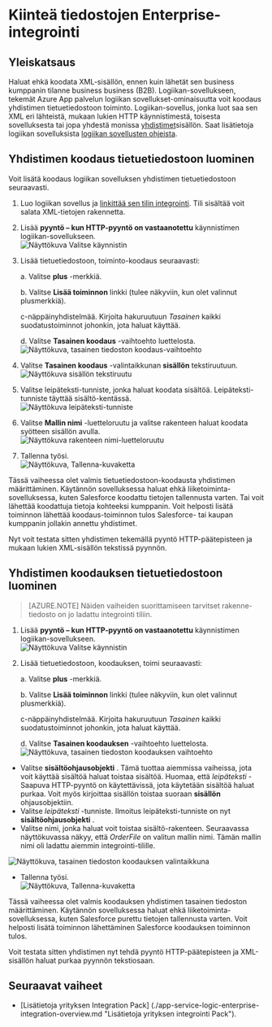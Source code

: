 <properties
    pageTitle="Opi salaaminen ja salauksen tasainen tiedostot yrityksen Integration Pack ja logiikka-sovellusten käyttämisestä | Microsoft Azure App palvelun | Microsoft Azure"
    description="Yrityksen Integration Pack ja logiikka sovellusten ominaisuuksien avulla salaaminen ja salauksen tasainen tiedostot"
    services="app-service\logic"
    documentationCenter=".net,nodejs,java"
    authors="msftman"
    manager="erikre"
    editor="cgronlun"/>

<tags 
    ms.service="logic-apps" 
    ms.workload="integration" 
    ms.tgt_pltfrm="na" 
    ms.devlang="na" 
    ms.topic="article" 
    ms.date="07/08/2016" 
    ms.author="deonhe"/>

# <a name="enterprise-integration-with-flat-files"></a>Kiinteä tiedostojen Enterprise-integrointi

## <a name="overview"></a>Yleiskatsaus

Haluat ehkä koodata XML-sisällön, ennen kuin lähetät sen business kumppanin tilanne business business (B2B). Logiikan-sovellukseen, tekemät Azure App palvelun logiikan sovellukset-ominaisuutta voit koodaus yhdistimen tietuetiedostoon toiminto. Logiikan-sovellus, jonka luot saa sen XML eri lähteistä, mukaan lukien HTTP käynnistimestä, toisesta sovelluksesta tai jopa yhdestä monissa [yhdistimet](../connectors/apis-list.md)sisällön. Saat lisätietoja logiikan sovelluksista [logiikan sovellusten ohjeista](./app-service-logic-what-are-logic-apps.md "Lisätietoja logiikan sovellukset").  

## <a name="how-to-create-the-flat-file-encoding-connector"></a>Yhdistimen koodaus tietuetiedostoon luominen

Voit lisätä koodaus logiikan sovelluksen yhdistimen tietuetiedostoon seuraavasti.

1. Luo logiikan sovellus ja [linkittää sen tilin integrointi](./app-service-logic-enterprise-integration-accounts.md "opetteleminen asiakkaan linkittäminen työyhteyshenkilöön integrointi logiikan-sovellukseen"). Tili sisältää voit salata XML-tietojen rakennetta.  
2. Lisää **pyyntö – kun HTTP-pyyntö on vastaanotettu** käynnistimen logiikan-sovellukseen.  
![Näyttökuva Valitse käynnistin](./media/app-service-logic-enterprise-integration-flatfile/flatfile-1.png)    
3. Lisää tietuetiedostoon, toiminto-koodaus seuraavasti:

    a. Valitse **plus** -merkkiä.

    b. Valitse **Lisää toiminnon** linkki (tulee näkyviin, kun olet valinnut plusmerkkiä).

    c-näppäinyhdistelmää. Kirjoita hakuruutuun *Tasainen* kaikki suodatustoiminnot johonkin, jota haluat käyttää.

    d. Valitse **Tasainen koodaus** -vaihtoehto luettelosta.   
![Näyttökuva, tasainen tiedoston koodaus-vaihtoehto](./media/app-service-logic-enterprise-integration-flatfile/flatfile-2.png)   
4. Valitse **Tasainen koodaus** -valintaikkunan **sisällön** tekstiruutuun.  
![Näyttökuva sisällön tekstiruutu](./media/app-service-logic-enterprise-integration-flatfile/flatfile-3.png)  
5. Valitse leipäteksti-tunniste, jonka haluat koodata sisältöä. Leipäteksti-tunniste täyttää sisältö-kentässä.     
![Näyttökuva leipäteksti-tunniste](./media/app-service-logic-enterprise-integration-flatfile/flatfile-4.png)  
6. Valitse **Mallin nimi** -luetteloruutu ja valitse rakenteen haluat koodata syötteen sisällön avulla.    
![Näyttökuva rakenteen nimi-luetteloruutu](./media/app-service-logic-enterprise-integration-flatfile/flatfile-5.png)  
7. Tallenna työsi.   
![Näyttökuva, Tallenna-kuvaketta](./media/app-service-logic-enterprise-integration-flatfile/flatfile-6.png)  

Tässä vaiheessa olet valmis tietuetiedostoon-koodausta yhdistimen määrittäminen. Käytännön sovelluksessa haluat ehkä liiketoiminta-sovelluksessa, kuten Salesforce koodattu tietojen tallennusta varten. Tai voit lähettää koodattuja tietoja kohteeksi kumppanin. Voit helposti lisätä toiminnon lähettää koodaus-toiminnon tulos Salesforce- tai kaupan kumppanin jollakin annettu yhdistimet.

Nyt voit testata sitten yhdistimen tekemällä pyyntö HTTP-päätepisteen ja mukaan lukien XML-sisällön tekstissä pyynnön.  

## <a name="how-to-create-the-flat-file-decoding-connector"></a>Yhdistimen koodauksen tietuetiedostoon luominen

>[AZURE.NOTE] Näiden vaiheiden suorittamiseen tarvitset rakenne-tiedosto on jo ladattu integrointi tiliin.

1. Lisää **pyyntö – kun HTTP-pyyntö on vastaanotettu** käynnistimen logiikan-sovellukseen.  
![Näyttökuva Valitse käynnistin](./media/app-service-logic-enterprise-integration-flatfile/flatfile-1.png)    
2. Lisää tietuetiedostoon, koodauksen, toimi seuraavasti:

    a. Valitse **plus** -merkkiä.

    b. Valitse **Lisää toiminnon** linkki (tulee näkyviin, kun olet valinnut plusmerkkiä).

    c-näppäinyhdistelmää. Kirjoita hakuruutuun *Tasainen* kaikki suodatustoiminnot johonkin, jota haluat käyttää.

    d. Valitse **Tasainen koodauksen** -vaihtoehto luettelosta.   
![Näyttökuva, tasainen tiedoston koodauksen vaihtoehto](./media/app-service-logic-enterprise-integration-flatfile/flatfile-2.png)   
- Valitse **sisältöohjausobjekti** . Tämä tuottaa aiemmissa vaiheissa, jota voit käyttää sisältöä haluat toistaa sisältöä. Huomaa, että *leipäteksti* -Saapuva HTTP-pyyntö on käytettävissä, jota käytetään sisältöä haluat purkaa. Voit myös kirjoittaa sisällön toistaa suoraan **sisällön** ohjausobjektiin.     
- Valitse *leipäteksti* -tunniste. Ilmoitus leipäteksti-tunniste on nyt **sisältöohjausobjekti** .
- Valitse nimi, jonka haluat voit toistaa sisältö-rakenteen. Seuraavassa näyttökuvassa näkyy, että *OrderFile* on valitun mallin nimi. Tämän mallin nimi oli ladattu aiemmin integrointi-tilille.

 ![Näyttökuva, tasainen tiedoston koodauksen valintaikkuna](./media/app-service-logic-enterprise-integration-flatfile/flatfile-decode-1.png)    
- Tallenna työsi.  
![Näyttökuva, Tallenna-kuvaketta](./media/app-service-logic-enterprise-integration-flatfile/flatfile-6.png)    

Tässä vaiheessa olet valmis koodauksen yhdistimen tasainen tiedoston määrittäminen. Käytännön sovelluksessa haluat ehkä liiketoiminta-sovelluksessa, kuten Salesforce purettu tietojen tallennusta varten. Voit helposti lisätä toiminnon lähettäminen Salesforce koodauksen toiminnon tulos.

Voit testata sitten yhdistimen nyt tehdä pyyntö HTTP-päätepisteen ja XML-sisällön haluat purkaa pyynnön tekstiosaan.  

## <a name="next-steps"></a>Seuraavat vaiheet
- [Lisätietoja yrityksen Integration Pack] (./app-service-logic-enterprise-integration-overview.md "Lisätietoja yrityksen integrointi Pack").  
